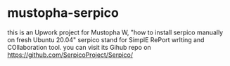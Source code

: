 # mustopha-serpico
this is an Upwork project for Mustopha W, "how to install serpico manually on fresh Ubuntu 20.04"
serpico stand for SimplE RePort wrIting and COllaboration tool.
you can visit its Gihub repo on https://github.com/SerpicoProject/Serpico/
